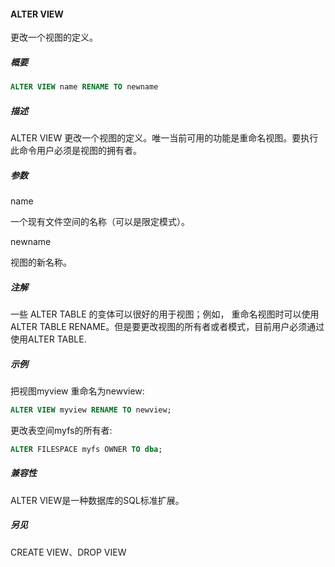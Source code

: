 #### ALTER VIEW

更改一个视图的定义。

##### 概要

```sql
ALTER VIEW name RENAME TO newname
```

##### 描述

ALTER VIEW 更改一个视图的定义。唯一当前可用的功能是重命名视图。要执行此命令用户必须是视图的拥有者。

##### 参数

name

一个现有文件空间的名称（可以是限定模式）。

newname

视图的新名称。

##### 注解

一些 ALTER TABLE 的变体可以很好的用于视图；例如， 重命名视图时可以使用 ALTER TABLE RENAME。但是要更改视图的所有者或者模式，目前用户必须通过使用ALTER TABLE.

##### 示例

把视图myview 重命名为newview:

```sql
ALTER VIEW myview RENAME TO newview;
```

更改表空间myfs的所有者:

```sql
ALTER FILESPACE myfs OWNER TO dba;
```

##### 兼容性

ALTER VIEW是一种数据库的SQL标准扩展。

##### 另见

CREATE VIEW、DROP VIEW